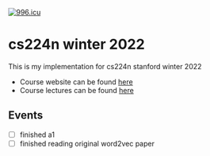 <a href="https://996.icu"><img src="https://img.shields.io/badge/link-996.icu-red.svg" alt="996.icu"></a>
# cs224n winter 2022
This is my implementation for cs224n stanford winter 2022
* Course website can be found [here](http://web.stanford.edu/class/cs224n/index.html)
* Course lectures can be found [here](https://www.youtube.com/playlist?list=PLoROMvodv4rOSH4v6133s9LFPRHjEmbmJ)
## Events
- [ ] finished a1
- [ ] finished reading original word2vec paper

